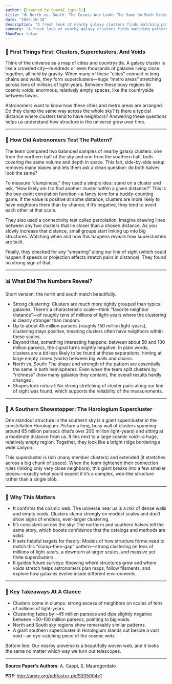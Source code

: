 ```yaml
---
author: [Powered by OpenAI (gpt-5)]
title: "🕸️ North vs. South: The Cosmic Web Looks The Same On Both Sides Of The Sky"
date: "2025-10-18"
description: "A fresh look at nearby galaxy clusters finds matching patterns—and a giant southern supercluster sitting beside a vast cosmic void"
summary: "A fresh look at nearby galaxy clusters finds matching patterns—and a giant southern supercluster sitting beside a vast cosmic void"
ShowToc: false
---
```


### 🧭 First Things First: Clusters, Superclusters, And Voids

Think of the universe as a map of cities and countryside. A galaxy cluster is like a crowded city—hundreds or even thousands of galaxies living close together, all held by gravity. When many of these “cities” connect in long chains and walls, they form superclusters—huge “metro areas” stretching across tens of millions of light-years. Between these busy regions lie cosmic voids: enormous, relatively empty spaces, like the countryside between towns.

Astronomers want to know how these cities and metro areas are arranged. Do they clump the same way across the whole sky? Is there a typical distance where clusters tend to have neighbors? Answering these questions helps us understand how structure in the universe grew over time.

---

### 🧪 How Did Astronomers Test The Pattern?

The team compared two balanced samples of nearby galaxy clusters: one from the northern half of the sky and one from the southern half, both covering the same volume and depth in space. This fair, side-by-side setup removes many biases and lets them ask a clean question: do both halves look the same?

To measure “clumpiness,” they used a simple idea: stand on a cluster and ask, “How likely am I to find another cluster within a given distance?” This is the two-point correlation function—a fancy term for a buddy-counting game. If the value is positive at some distance, clusters are more likely to have neighbors there than by chance; if it’s negative, they tend to avoid each other at that scale.

They also used a connectivity test called percolation. Imagine drawing lines between any two clusters that lie closer than a chosen distance. As you slowly increase that distance, small groups start linking up into big structures. Watching when and how this happens reveals how superclusters are built.

Finally, they checked for any “smearing” along our line of sight (which could happen if speeds or projection effects stretch pairs in distance). They found no strong sign of that.

---

### 📊 What Did The Numbers Reveal?

Short version: the north and south match beautifully.

- Strong clustering: Clusters are much more tightly grouped than typical galaxies. There’s a characteristic scale—think “favorite neighbor distance”—of roughly tens of millions of light-years where the clustering is clearly stronger than random.
- Up to about 45 million parsecs (roughly 150 million light-years), clustering stays positive, meaning clusters often have neighbors within these scales.
- Beyond that, something interesting happens: between about 50 and 100 million parsecs, the signal turns slightly negative. In plain words, clusters are a bit less likely to be found at those separations, hinting at large empty zones (voids) between big walls and chains.
- North vs. South: The shape and strength of the pattern are essentially the same in both hemispheres. Even when the team split clusters by “richness” (how many galaxies they contain), the overall results hardly changed.
- Shapes look natural: No strong stretching of cluster pairs along our line of sight was found, which supports the reliability of the measurements.

---

### 🌌 A Southern Showstopper: The Horologium Supercluster

One standout structure in the southern sky is a giant supercluster in the constellation Horologium. Picture a long, busy wall of clusters spanning around 65 million parsecs (that’s over 200 million light-years) and sitting at a moderate distance from us. It lies next to a large cosmic void—a huge, relatively empty region. Together, they look like a bright ridge bordering a wide canyon.

This supercluster is rich (many member clusters) and extended (it stretches across a big chunk of space). When the team tightened their connection rules (linking only very close neighbors), this giant breaks into a few smaller pieces—exactly what you’d expect if it’s a complex, web-like structure rather than a single blob.

---

### 🔎 Why This Matters

- It confirms the cosmic web: The universe near us is a mix of dense walls and empty voids. Clusters clump strongly on modest scales and don’t show signs of endless, ever-larger clustering.
- It’s consistent across the sky: The northern and southern halves tell the same story, which boosts confidence that the catalogs and methods are solid.
- It sets helpful targets for theory: Models of how structure forms need to match this “clump-then-gap” pattern—strong clustering on tens of millions of light-years, a downturn at larger scales, and massive yet finite superclusters.
- It guides future surveys: Knowing where structures grow and where voids stretch helps astronomers plan maps, follow filaments, and explore how galaxies evolve inside different environments.

---

### 🧮 Key Takeaways At A Glance

- Clusters come in clumps: strong excess of neighbors on scales of tens of millions of light-years.
- Clustering fades by ~45 million parsecs and dips slightly negative between ~50–100 million parsecs, pointing to big voids.
- North and South sky regions show remarkably similar patterns.
- A giant southern supercluster in Horologium stands out beside a vast void—an eye-catching piece of the cosmic web.

Bottom line: Our nearby universe is a beautifully woven web, and it looks the same no matter which way we turn our telescopes.

---

**Source Paper's Authors**: A. Cappi, S. Maurogordato

**PDF**: http://arxiv.org/pdf/astro-ph/9205004v1